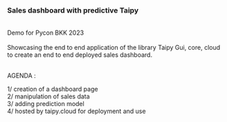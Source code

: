 ### Sales dashboard with predictive Taipy </br>
</br>
Demo for Pycon BKK 2023 </br>
</br>
Showcasing the end to end application of the library Taipy Gui, core, cloud </br>
to create an end to end deployed sales dashboard. </br>
</br>

AGENDA : </br>

1/ creation of a dashboard page </br>
2/ manipulation of sales data </br>
3/ adding prediction model </br>
4/ hosted by taipy.cloud for deployment and use </br>
